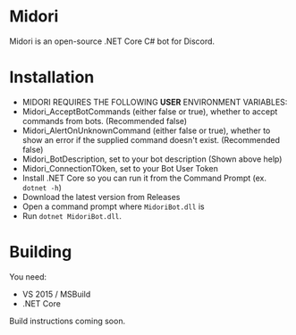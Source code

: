 # Midori
Midori is an open-source .NET Core C# bot for Discord.  

# Installation  
* MIDORI REQUIRES THE FOLLOWING **USER** ENVIRONMENT VARIABLES:
* Midori_AcceptBotCommands (either false or true), whether to accept commands from bots. (Recommended false)
* Midori_AlertOnUnknownCommand (either false or true), whether to show an error if the supplied command doesn't exist. (Recommended false)
* Midori_BotDescription, set to your bot description (Shown above help)
* Midori_ConnectionTOken, set to your Bot User Token
* Install .NET Core so you can run it from the Command Prompt (ex. `dotnet -h`)  
* Download the latest version from Releases  
* Open a command prompt where `MidoriBot.dll` is  
* Run `dotnet MidoriBot.dll`.
  
# Building
You need: 
* VS 2015 / MSBuild
* .NET Core

Build instructions coming soon.
